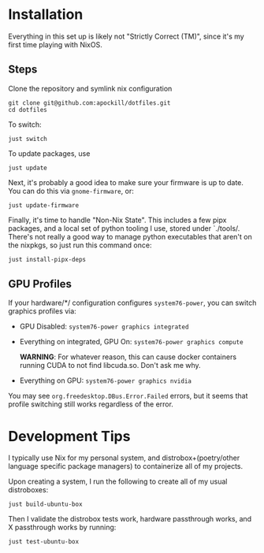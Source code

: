 # Installation
Everything in this set up is likely not "Strictly Correct (TM)", since it's my first time playing with NixOS.

## Steps

Clone the repository and symlink nix configuration
```shell
git clone git@github.com:apockill/dotfiles.git
cd dotfiles
```

To switch:
```shell
just switch
```

To update packages, use
```shell
just update
```

Next, it's probably a good idea to make sure your firmware is up to date. You can do
this via `gnome-firmware`, or:
```shell
just update-firmware
```

Finally, it's time to handle "Non-Nix State". This includes a few pipx packages, and a 
local set of python tooling I use, stored under `./tools/. 
There's not really a good way to manage python executables that aren't on the nixpkgs, 
so just run this command once:

```bash
just install-pipx-deps
```

## GPU Profiles

If your hardware/*/ configuration configures `system76-power`, 
you can switch graphics profiles via:

- GPU Disabled: `system76-power graphics integrated`
- Everything on integrated, GPU On: `system76-power graphics compute`
  
  **WARNING**: For whatever reason, this can cause docker containers running CUDA to not 
               find libcuda.so. Don't ask me why.
- Everything on GPU: `system76-power graphics nvidia`

You may see `org.freedesktop.DBus.Error.Failed` errors, but it seems that profile 
switching still works regardless of the error.

# Development Tips

I typically use Nix for my personal system, and distrobox+(poetry/other language specific
package managers) to containerize all of my projects.

Upon creating a system, I run the following to create all of my usual distroboxes:
```shell
just build-ubuntu-box
```

Then I validate the distrobox tests work, hardware passthrough works, and X passthrough
works by running:
```shell
just test-ubuntu-box
```